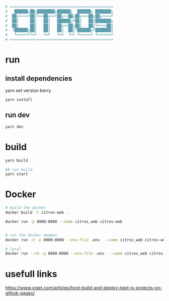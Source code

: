 ```python
# ==============================================
#   ██████╗██╗████████╗██████╗  ██████╗ ███████╗
#  ██╔════╝██║╚══██╔══╝██╔══██╗██╔═══██╗██╔════╝
#  ██║     ██║   ██║   ██████╔╝██║   ██║███████╗
#  ██║     ██║   ██║   ██╔══██╗██║   ██║╚════██║
#  ╚██████╗██║   ██║   ██║  ██║╚██████╔╝███████║
#   ╚═════╝╚═╝   ╚═╝   ╚═╝  ╚═╝ ╚═════╝ ╚══════╝
# ==============================================
```

# run

## install dependencies

yarn set version berry

    yarn install

## run dev

```bash
yarn dev
```

# build

```bash
yarn build

## run build
yarn start
```

# Docker

```bash
# build the docker
docker build -t citros-web .

docker run -p 8080:8080 --name citros_web citros-web


# run the docker deamon
docker run -d -p 8080:8080 --env-file .env  --name citros_web citros-web

# local
docker run --rm -p 8080:8080 --env-file .env  --name citros_web citros-web
```

# usefull links

https://www.viget.com/articles/host-build-and-deploy-next-js-projects-on-github-pages/
